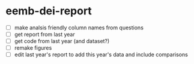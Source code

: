# eemb-dei-report

- [ ] make analsis friendly column names from questions  
- [ ] get report from last year  
- [ ] get code from last year (and dataset?)  
- [ ] remake figures  
- [ ] edit last year's report to add this year's data and include comparisons  
